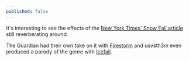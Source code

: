 ```yaml
---
published: false
---
```


It's interesting to see the effects of the [New York Times' Snow Fall article](http://www.nytimes.com/projects/2012/snow-fall/) still reverberating around.

The Guardian had their own take on it with [Firestorm](http://www.theguardian.com/world/interactive/2013/may/26/firestorm-bushfire-dunalley-holmes-family) and usvsth3m even produced a parody of the genre with [Icefail](http://toys.usvsth3m.com/icefail/).

